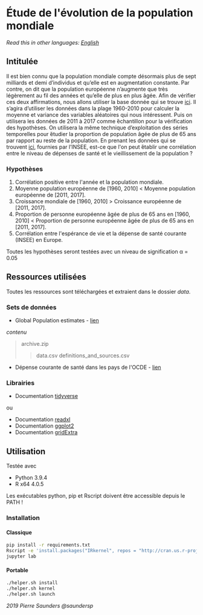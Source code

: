 # Étude de l'évolution de la population mondiale

_Read this in other languages: [English](README.uk.md)_

## Intitulée

Il est bien connu que la population mondiale compte désormais plus de sept milliards et demi d’individus et qu’elle est en augmentation constante.
Par contre, on dit que la population européenne n’augmente que très légèrement au fil des années et qu’elle de plus en plus âgée.
Afin de vérifier ces deux affirmations, nous allons utiliser la base donnée qui se trouve [ici](https://www.kaggle.com/theworldbank/global-population-estimates).
Il s’agira d’utiliser les données dans la plage 1960-2010 pour calculer la moyenne et variance des variables aléatoires qui nous intéressent.
Puis on utilisera les données de 2011 à 2017 comme ́échantillon pour la vérification des hypothèses.
On utilisera la même technique d’exploitation des séries temporelles pour ́étudier la proportion de population âgée de plus de 65 ans par rapport au reste de la population.
En prenant les données qui se trouvent [ici](https://www.insee.fr/fr/statistiques/2387502), fournies par l’INSEE, est-ce que l'on peut ́établir une corrélation entre le niveau de dépenses de santé et le vieillissement de la population ?

### Hypothèses

1. Corrélation positive entre l'année et la population mondiale.
2. Moyenne population européenne de [1960, 2010] < Moyenne population européenne de [2011, 2017].
3. Croissance mondiale de [1960, 2010] > Croissance européenne de [2011, 2017].
4. Proportion de personne européenne âgée de plus de 65 ans en [1960, 2010] < Proportion de personne européenne âgée de plus de 65 ans en [2011, 2017].
5. Corrélation entre l'espérance de vie et la dépense de santé courante (INSEE) en Europe.

Toutes les hypothèses seront testées avec un niveau de signification α = 0.05

## Ressources utilisées

Toutes les ressources sont téléchargées et extraient dans le dossier _data_.

### Sets de données

- Global Population estimates - [lien](https://www.kaggle.com/theworldbank/global-population-estimates)

_contenu_

> archive.zip
>
> > data.csv
> > definitions_and_sources.csv

- Dépense courante de santé dans les pays de l'OCDE - [lien](https://www.insee.fr/fr/statistiques/2387502)

### Librairies

- Documentation [tidyverse](https://www.tidyverse.org/)

ou

- Documentation [readxl](https://readxl.tidyverse.org/)
- Documentation [ggplot2](https://ggplot2.tidyverse.org/reference/)
- Documentation [gridExtra](https://cran.r-project.org/web/packages/gridExtra/vignettes/arrangeGrob.html)

## Utilisation

Testée avec

- Python 3.9.4
- R x64 4.0.5

Les exécutables python, pip et Rscript doivent être accessible depuis le PATH !

### Installation

#### Classique

```bash
pip install -r requirements.txt
Rscript -e 'install.packages("IRkernel", repos = "http://cran.us.r-project.org");library(IRkernel);IRkernel::installspec()'
jupyter lab
```

#### Portable

```bash
./helper.sh install
./helper.sh kernel
./helper.sh launch
```

_2019 Pierre Saunders @saundersp_
